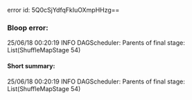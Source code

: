 error id: 5Q0cSjYdfqFkIuOXmpHHzg==
### Bloop error:

25/06/18 00:20:19 INFO DAGScheduler: Parents of final stage: List(ShuffleMapStage 54)
#### Short summary: 

25/06/18 00:20:19 INFO DAGScheduler: Parents of final stage: List(ShuffleMapStage 54)